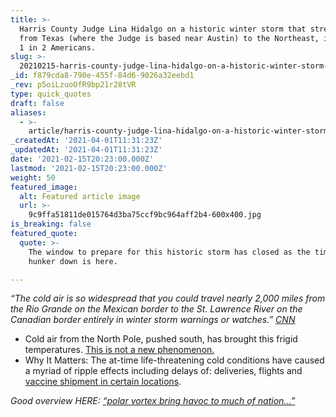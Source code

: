 ```yaml
---
title: >-
  Harris County Judge Lina Hidalgo on a historic winter storm that stretches
  from Texas (where the Judge is based near Austin) to the Northeast, impacting
  1 in 2 Americans.
slug: >-
  20210215-harris-county-judge-lina-hidalgo-on-a-historic-winter-storm-that-stretches-from-texas-where
_id: f879cda8-790e-455f-84d6-9026a32eebd1
_rev: p5oiLzuoOfR9bp21r28tVR
type: quick_quotes
draft: false
aliases:
  - >-
    article/harris-county-judge-lina-hidalgo-on-a-historic-winter-storm-that-stretches-from-texas-where-the-judge-is-based-near-austin-to-the-northeast-impacting-1-in-2-americans/
_createdAt: '2021-04-01T11:31:23Z'
_updatedAt: '2021-04-01T11:31:23Z'
date: '2021-02-15T20:23:00.000Z'
lastmod: '2021-02-15T20:23:00.000Z'
weight: 50
featured_image:
  alt: Featured article image
  url: >-
    9c9ffa51811de015764d3ba75ccf9bc964aff2b4-600x400.jpg
is_breaking: false
featured_quote:
  quote: >-
    The window to prepare for this historic storm has closed as the time to
    hunker down is here.

---
```

_“The cold air is so widespread that you could travel nearly 2,000 miles from the Rio Grande on the Mexican border to the St. Lawrence River on the Canadian border entirely in winter storm warnings or watches.”_ [_CNN_](https://www.cnn.com/2021/02/15/weather/winter-storms-weather-monday/index.html)

* Cold air from the North Pole, pushed south, has brought this frigid temperatures. [This is not a new phenomenon.](https://www.weather.gov/safety/cold-polar-vortex#:~:text=The%20polar%20vortex%20is%20a,colder%20air%20near%20the%20Poles.)
* Why It Matters: The at-time life-threatening cold conditions have caused a myriad of ripple effects including delays of: deliveries, flights and [vaccine shipment in certain locations](https://www.wcnc.com/article/news/health/coronavirus/vaccine/possible-severe-weather-could-cause-vaccine-shipping-delays-in-south-carolina/275-e35fd0c7-1f47-45ae-98cc-cfa4fc3b3f19).

_Good overview HERE:_ [_“polar vortex bring havoc to much of nation…”_](https://www.usatoday.com/story/news/nation/2021/02/14/polar-vortex-winter-storms-bitter-temperatures-blast-much-nation/4481558001/)